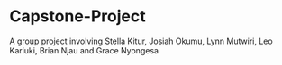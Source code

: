 # Capstone-Project
A group project involving Stella Kitur, Josiah Okumu, Lynn Mutwiri, Leo Kariuki, Brian Njau and Grace Nyongesa
